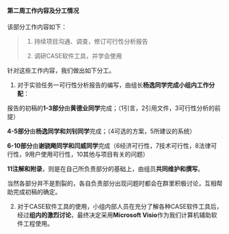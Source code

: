 #### 第二周工作内容及分工情况

该部分工作内容如下：

> 1. 持续项目沟通、调查，修订可行性分析报告
>
> 2. 调研CASE软件工具，并学会使用

针对这些工作内容，我们做出如下分工。

1. 对于实验任务一可行性分析报告的编写，由组长**杨逸同学完成小组内工作分配**：

报告的初稿的**1-3部分**由**黄德业同学**完成；（1引言，2引用文件，3可行性分析的前提）

**4-5部分**由**杨逸同学和刘钊同学**完成；（4可选的方案，5所建议的系统）

**6-10部分**由**谢骁飏同学和闫威同学**完成（6经济可行性，7技术可行性，8法律可行性，9用户使用可行性，10其他与项目有关的问题）

**11注解和附录**，则是在自己所负责部分的基础上，由组员**共同维护和撰写**。

当然各部分并不是割裂的，各自负责部分出现问题时都会在群里积极讨论，互相帮助完成初稿的确定。



2. 对于CASE软件工具的使用，小组内部人员在充分了解各种CASE软件工具后，经过**组内的激烈讨论**，最终决定采用**Microsoft Visio**作为我们计算机辅助软件工程使用。
